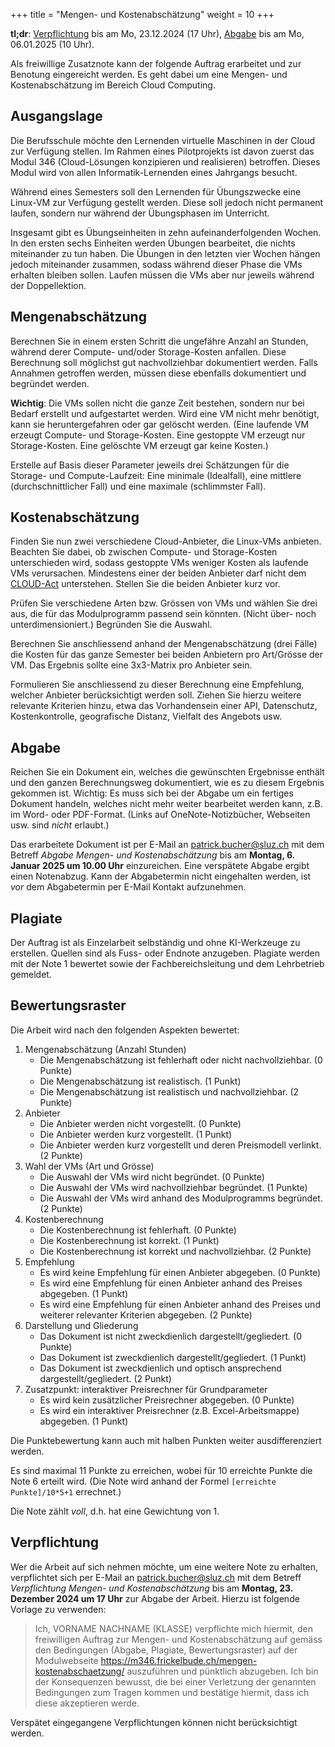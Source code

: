 +++
title = "Mengen- und Kostenabschätzung"
weight = 10
+++

**tl;dr**: [Verpflichtung](#verpflichtung) bis am Mo, 23.12.2024 (17 Uhr), [Abgabe](#abgabe) bis am Mo, 06.01.2025 (10 Uhr).

Als freiwillige Zusatznote kann der folgende Auftrag erarbeitet und zur Benotung eingereicht werden. Es geht dabei um eine Mengen- und Kostenabschätzung im Bereich Cloud Computing.

## Ausgangslage

Die Berufsschule möchte den Lernenden virtuelle Maschinen in der Cloud zur Verfügung stellen. Im Rahmen eines Pilotprojekts ist davon zuerst das Modul 346 (Cloud-Lösungen konzipieren und realisieren) betroffen. Dieses Modul wird von allen Informatik-Lernenden eines Jahrgangs besucht.

Während eines Semesters soll den Lernenden für Übungszwecke eine Linux-VM zur Verfügung gestellt werden. Diese soll jedoch nicht permanent laufen, sondern nur während der Übungsphasen im Unterricht.

Insgesamt gibt es Übungseinheiten in zehn aufeinanderfolgenden Wochen. In den ersten sechs Einheiten werden Übungen bearbeitet, die nichts miteinander zu tun haben. Die Übungen in den letzten vier Wochen hängen jedoch miteinander zusammen, sodass während dieser Phase die VMs erhalten bleiben sollen. Laufen müssen die VMs aber nur jeweils während der Doppellektion.

## Mengenabschätzung

Berechnen Sie in einem ersten Schritt die ungefähre Anzahl an Stunden, während derer Compute- und/oder Storage-Kosten anfallen. Diese Berechnung soll möglichst gut nachvollziehbar dokumentiert werden. Falls Annahmen getroffen werden, müssen diese ebenfalls dokumentiert und begründet werden.

**Wichtig**: Die VMs sollen nicht die ganze Zeit bestehen, sondern nur bei Bedarf erstellt und aufgestartet werden. Wird eine VM nicht mehr benötigt, kann sie heruntergefahren oder gar gelöscht werden. (Eine laufende VM erzeugt Compute- und Storage-Kosten. Eine gestoppte VM erzeugt nur Storage-Kosten. Eine gelöschte VM erzeugt gar keine Kosten.)

Erstelle auf Basis dieser Parameter jeweils drei Schätzungen für die Storage- und Compute-Laufzeit: Eine minimale (Idealfall), eine mittlere (durchschnittlicher Fall) und eine maximale (schlimmster Fall).

## Kostenabschätzung

Finden Sie nun zwei verschiedene Cloud-Anbieter, die Linux-VMs anbieten. Beachten Sie dabei, ob zwischen Compute- und Storage-Kosten unterschieden wird, sodass gestoppte VMs weniger Kosten als laufende VMs verursachen. Mindestens einer der beiden Anbieter darf nicht dem [CLOUD-Act](/theorie/dsgvo/#der-cloud-act) unterstehen. Stellen Sie die beiden Anbieter kurz vor. 

Prüfen Sie verschiedene Arten bzw. Grössen von VMs und wählen Sie drei aus, die für das Modulprogramm passend sein könnten. (Nicht über- noch unterdimensioniert.) Begründen Sie die Auswahl.

Berechnen Sie anschliessend anhand der Mengenabschätzung (drei Fälle) die Kosten für das ganze Semester bei beiden Anbietern pro Art/Grösse der VM. Das Ergebnis sollte eine 3x3-Matrix pro Anbieter sein.

Formulieren Sie anschliessend zu dieser Berechnung eine Empfehlung, welcher Anbieter berücksichtigt werden soll. Ziehen Sie hierzu weitere relevante Kriterien hinzu, etwa das Vorhandensein einer API, Datenschutz, Kostenkontrolle, geografische Distanz, Vielfalt des Angebots usw.

## Abgabe

Reichen Sie ein Dokument ein, welches die gewünschten Ergebnisse enthält und den ganzen Berechnungsweg dokumentiert, wie es zu diesem Ergebnis gekommen ist. Wichtig: Es muss sich bei der Abgabe um ein fertiges Dokument handeln, welches nicht mehr weiter bearbeitet werden kann, z.B. im Word- oder PDF-Format. (Links auf OneNote-Notizbücher, Webseiten usw. sind _nicht_ erlaubt.)

Das erarbeitete Dokument ist per E-Mail an [patrick.bucher@sluz.ch](mailto:patrick.bucher@sluz.ch) mit dem Betreff _Abgabe Mengen- und Kostenabschätzung_ bis am **Montag, 6. Januar 2025 um 10.00 Uhr** einzureichen. Eine verspätete Abgabe ergibt einen Notenabzug. Kann der Abgabetermin nicht eingehalten werden, ist _vor_ dem Abgabetermin per E-Mail Kontakt aufzunehmen.

## Plagiate

Der Auftrag ist als Einzelarbeit selbständig und ohne KI-Werkzeuge zu erstellen. Quellen sind als Fuss- oder Endnote anzugeben. Plagiate werden mit der Note 1 bewertet sowie der Fachbereichsleitung und dem Lehrbetrieb gemeldet.

## Bewertungsraster

Die Arbeit wird nach den folgenden Aspekten bewertet:

1. Mengenabschätzung (Anzahl Stunden)
    - Die Mengenabschätzung ist fehlerhaft oder nicht nachvollziehbar. (0 Punkte)
    - Die Mengenabschätzung ist realistisch. (1 Punkt)
    - Die Mengenabschätzung ist realistisch und nachvollziehbar. (2 Punkte)
2. Anbieter
    - Die Anbieter werden nicht vorgestellt. (0 Punkte)
    - Die Anbieter werden kurz vorgestellt. (1 Punkt)
    - Die Anbieter werden kurz vorgestellt und deren Preismodell verlinkt. (2 Punkte)
3. Wahl der VMs (Art und Grösse)
    - Die Auswahl der VMs wird nicht begründet. (0 Punkte)
    - Die Auswahl der VMs wird nachvollziehbar begründet. (1 Punkte)
    - Die Auswahl der VMs wird anhand des Modulprogramms begründet. (2 Punkte)
4. Kostenberechnung
    - Die Kostenberechnung ist fehlerhaft. (0 Punkte)
    - Die Kostenberechnung ist korrekt. (1 Punkt)
    - Die Kostenberechnung ist korrekt und nachvollziehbar. (2 Punkte)
5. Empfehlung
    - Es wird keine Empfehlung für einen Anbieter abgegeben. (0 Punkte)
    - Es wird eine Empfehlung für einen Anbieter anhand des Preises abgegeben. (1 Punkt)
    - Es wird eine Empfehlung für einen Anbieter anhand des Preises und weiterer relevanter Kriterien abgegeben. (2 Punkte)
5. Darstellung und Gliederung
    - Das Dokument ist nicht zweckdienlich dargestellt/gegliedert. (0 Punkte)
    - Das Dokument ist zweckdienlich dargestellt/gegliedert. (1 Punkt)
    - Das Dokument ist zweckdienlich und optisch ansprechend dargestellt/gegliedert. (2 Punkt)
6. Zusatzpunkt: interaktiver Preisrechner für Grundparameter
    - Es wird kein zusätzlicher Preisrechner abgegeben. (0 Punkte)
    - Es wird ein interaktiver Preisrechner (z.B. Excel-Arbeitsmappe) abgegeben. (1 Punkt)

Die Punktebewertung kann auch mit halben Punkten weiter ausdifferenziert werden.

Es sind maximal 11 Punkte zu erreichen, wobei für 10 erreichte Punkte die Note 6 erteilt wird. (Die Note wird anhand der Formel `[erreichte Punkte]/10*5+1` errechnet.)

Die Note zählt _voll_, d.h. hat eine Gewichtung von 1.

## Verpflichtung

Wer die Arbeit auf sich nehmen möchte, um eine weitere Note zu erhalten, verpflichtet sich per E-Mail an [patrick.bucher@sluz.ch](mailto:patrick.bucher@sluz.ch) mit dem Betreff _Verpflichtung Mengen- und Kostenabschätzung_ bis am **Montag, 23. Dezember 2024 um 17 Uhr** zur Abgabe der Arbeit. Hierzu ist folgende Vorlage zu verwenden:

> Ich, VORNAME NACHNAME (KLASSE) verpflichte mich hiermit, den freiwilligen
> Auftrag zur Mengen- und Kostenabschätzung auf gemäss den Bedingungen (Abgabe,
> Plagiate, Bewertungsraster) auf der Modulwebseite
> https://m346.frickelbude.ch/mengen-kostenabschaetzung/ auszuführen und
> pünktlich abzugeben. Ich bin der Konsequenzen bewusst, die bei einer
> Verletzung der genannten Bedingungen zum Tragen kommen und bestätige hiermit,
> dass ich diese akzeptieren werde.

Verspätet eingegangene Verpflichtungen können nicht berücksichtigt werden.